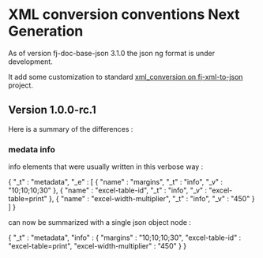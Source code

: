 # XML conversion conventions Next Generation

As of version fj-doc-base-json 3.1.0 the json ng format is under development.

It add some customization to standard [xml_conversion on fj-xml-to-json](https://github.com/fugerit-org/fj-xml-to-json/blob/main/src/main/docs/xml_conversion.md) project.

## Version 1.0.0-rc.1

Here is a summary of the differences : 

### medata info

info elements that were usually written in this verbose way :

{
    "_t" : "metadata",
    "_e" : [ {
      "name" : "margins",
      "_t" : "info",
      "_v" : "10;10;10;30"
    }, {
      "name" : "excel-table-id",
      "_t" : "info",
      "_v" : "excel-table=print"
    }, {
      "name" : "excel-width-multiplier",
      "_t" : "info",
      "_v" : "450"
    } ]
}


can now be summarized with a single json object node : 

{
    "_t" : "metadata",
    "info" : {
      "margins" : "10;10;10;30",
      "excel-table-id" : "excel-table=print",
      "excel-width-multiplier" : "450"
    }
}

